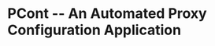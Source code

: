 # **PCont -- An Automated Proxy Configuration Application**
<mxfile host="app.diagrams.net" modified="2024-05-02T16:32:23.370Z" agent="Mozilla/5.0 (Windows NT 10.0; Win64; x64; rv:125.0) Gecko/20100101 Firefox/125.0" etag="WHT55DICSVpLg3Y3qpuW" version="24.3.1" type="github">
  <diagram name="Page-1" id="XZk4y257_CPvYdPWEkeV">
    <mxGraphModel dx="3800" dy="2310" grid="1" gridSize="10" guides="1" tooltips="1" connect="1" arrows="1" fold="1" page="1" pageScale="1" pageWidth="850" pageHeight="1100" math="0" shadow="0">
      <root>
        <mxCell id="0" />
        <mxCell id="1" parent="0" />
        <mxCell id="l6isEbVxny_hH4SEJy2Z-82" value="" style="rounded=1;whiteSpace=wrap;html=1;fillColor=#dae8fc;strokeColor=#6c8ebf;" vertex="1" parent="1">
          <mxGeometry x="-1470" y="-50" width="2290" height="1180" as="geometry" />
        </mxCell>
        <mxCell id="l6isEbVxny_hH4SEJy2Z-84" value="" style="rounded=1;whiteSpace=wrap;html=1;fillColor=#b0e3e6;strokeColor=#0e8088;" vertex="1" parent="1">
          <mxGeometry x="-1340" y="340" width="1080" height="770" as="geometry" />
        </mxCell>
        <mxCell id="l6isEbVxny_hH4SEJy2Z-39" value="" style="whiteSpace=wrap;html=1;aspect=fixed;glass=0;rounded=1;shadow=0;fillColor=#b0e3e6;strokeColor=#0e8088;" vertex="1" parent="1">
          <mxGeometry x="-185" y="385.31" width="650" height="650" as="geometry" />
        </mxCell>
        <mxCell id="lrqvdLVCCD_kgyAXPWSx-4" value="&lt;div&gt;Script&lt;/div&gt;&lt;div&gt;[bash+python]&lt;br&gt;&lt;/div&gt;" style="whiteSpace=wrap;html=1;aspect=fixed;rounded=1;labelBackgroundColor=none;" parent="1" vertex="1">
          <mxGeometry x="-920" y="520" width="70" height="70" as="geometry" />
        </mxCell>
        <mxCell id="lrqvdLVCCD_kgyAXPWSx-7" value="&lt;b style=&quot;font-size: 15px;&quot;&gt;WEB APPLICATION&lt;br&gt;&lt;/b&gt;" style="whiteSpace=wrap;html=1;aspect=fixed;rounded=1;labelBackgroundColor=none;fillColor=#f8cecc;strokeColor=#b85450;" parent="1" vertex="1">
          <mxGeometry x="-500" y="190" width="120" height="120" as="geometry" />
        </mxCell>
        <mxCell id="lrqvdLVCCD_kgyAXPWSx-9" value="&lt;div style=&quot;font-size: 19px;&quot;&gt;&lt;b&gt;&lt;font style=&quot;font-size: 19px;&quot;&gt;frontend&lt;/font&gt;&lt;/b&gt;&lt;/div&gt;&lt;div style=&quot;font-size: 19px;&quot;&gt;&lt;b&gt;&lt;font style=&quot;font-size: 19px;&quot;&gt;&lt;font style=&quot;font-size: 19px;&quot;&gt;[html,css,js]&lt;/font&gt;&lt;font style=&quot;font-size: 19px;&quot;&gt;&lt;br&gt;&lt;/font&gt;&lt;/font&gt;&lt;/b&gt;&lt;/div&gt;" style="whiteSpace=wrap;html=1;aspect=fixed;rounded=1;labelBackgroundColor=none;fillColor=#b0e3e6;strokeColor=#0e8088;" parent="1" vertex="1">
          <mxGeometry x="130" y="190" width="110" height="110" as="geometry" />
        </mxCell>
        <mxCell id="lrqvdLVCCD_kgyAXPWSx-14" value="&lt;div&gt;&lt;br&gt;&lt;/div&gt;&lt;div&gt;Client Auth&lt;br&gt;&lt;br&gt;&lt;/div&gt;" style="whiteSpace=wrap;html=1;aspect=fixed;rounded=1;labelBackgroundColor=none;fillColor=#dae8fc;strokeColor=#6c8ebf;" parent="1" vertex="1">
          <mxGeometry x="-470" y="398.88" width="70" height="70" as="geometry" />
        </mxCell>
        <mxCell id="lrqvdLVCCD_kgyAXPWSx-15" value="" style="endArrow=classic;startArrow=classic;html=1;rounded=1;exitX=0.362;exitY=-0.029;exitDx=0;exitDy=0;labelBackgroundColor=none;fontColor=default;exitPerimeter=0;dashed=1;" parent="1" target="lrqvdLVCCD_kgyAXPWSx-14" edge="1" source="l6isEbVxny_hH4SEJy2Z-35">
          <mxGeometry width="50" height="50" relative="1" as="geometry">
            <mxPoint x="-470" y="433.87" as="sourcePoint" />
            <mxPoint x="-340" y="370" as="targetPoint" />
            <Array as="points">
              <mxPoint x="-21" y="434" />
              <mxPoint x="-340" y="430" />
            </Array>
          </mxGeometry>
        </mxCell>
        <mxCell id="lrqvdLVCCD_kgyAXPWSx-22" value="backend" style="whiteSpace=wrap;html=1;aspect=fixed;rounded=1;labelBackgroundColor=none;" parent="1" vertex="1">
          <mxGeometry x="-620" y="685.31" width="70" height="70" as="geometry" />
        </mxCell>
        <mxCell id="l6isEbVxny_hH4SEJy2Z-3" value="backend" style="whiteSpace=wrap;html=1;aspect=fixed;rounded=1;labelBackgroundColor=none;fillColor=#dae8fc;strokeColor=#6c8ebf;" vertex="1" parent="1">
          <mxGeometry x="-620" y="685.31" width="70" height="70" as="geometry" />
        </mxCell>
        <mxCell id="l6isEbVxny_hH4SEJy2Z-4" value="&lt;div&gt;&lt;b&gt;token based &lt;br&gt;&lt;/b&gt;&lt;/div&gt;&lt;div&gt;&lt;b&gt;Auth&lt;br&gt;-JSON web token&lt;/b&gt;&lt;/div&gt;&lt;div&gt;&lt;b&gt;-pyjwt&lt;/b&gt;&lt;/div&gt;&lt;div&gt;&lt;b&gt;&lt;br&gt;&lt;/b&gt;&lt;/div&gt;&lt;div&gt;&lt;b&gt;OR&lt;/b&gt;&lt;/div&gt;&lt;div&gt;&lt;b&gt;&lt;br&gt;&lt;/b&gt;&lt;/div&gt;&lt;div&gt;&lt;div&gt;&lt;b&gt;Hash and pass&lt;br&gt;[hash.lib]&lt;br&gt;&lt;/b&gt;&lt;/div&gt;&lt;/div&gt;" style="whiteSpace=wrap;html=1;aspect=fixed;rounded=1;labelBackgroundColor=none;" vertex="1" parent="1">
          <mxGeometry x="-650" y="510" width="140" height="140" as="geometry" />
        </mxCell>
        <mxCell id="l6isEbVxny_hH4SEJy2Z-6" value="" style="endArrow=classic;html=1;rounded=1;exitX=0.5;exitY=1;exitDx=0;exitDy=0;entryX=0.5;entryY=0;entryDx=0;entryDy=0;labelBackgroundColor=none;fontColor=default;" edge="1" parent="1" source="l6isEbVxny_hH4SEJy2Z-4" target="l6isEbVxny_hH4SEJy2Z-3">
          <mxGeometry width="50" height="50" relative="1" as="geometry">
            <mxPoint x="-520" y="600" as="sourcePoint" />
            <mxPoint x="-590" y="680" as="targetPoint" />
          </mxGeometry>
        </mxCell>
        <mxCell id="l6isEbVxny_hH4SEJy2Z-14" value="" style="endArrow=classic;startArrow=classic;html=1;rounded=1;labelBackgroundColor=none;fontColor=default;exitX=0;exitY=0.5;exitDx=0;exitDy=0;" edge="1" parent="1" source="l6isEbVxny_hH4SEJy2Z-3">
          <mxGeometry width="50" height="50" relative="1" as="geometry">
            <mxPoint x="-1090" y="750" as="sourcePoint" />
            <mxPoint x="-1000" y="790" as="targetPoint" />
            <Array as="points">
              <mxPoint x="-650" y="720" />
              <mxPoint x="-650" y="1040" />
              <mxPoint x="-1000" y="1040" />
            </Array>
          </mxGeometry>
        </mxCell>
        <mxCell id="l6isEbVxny_hH4SEJy2Z-15" value="RESTfull API" style="whiteSpace=wrap;html=1;aspect=fixed;rounded=1;labelBackgroundColor=none;" vertex="1" parent="1">
          <mxGeometry x="-1030" y="795.31" width="70" height="70" as="geometry" />
        </mxCell>
        <mxCell id="l6isEbVxny_hH4SEJy2Z-16" value="" style="endArrow=classic;html=1;rounded=1;exitX=1;exitY=0.5;exitDx=0;exitDy=0;labelBackgroundColor=none;fontColor=default;" edge="1" parent="1" source="l6isEbVxny_hH4SEJy2Z-15">
          <mxGeometry width="50" height="50" relative="1" as="geometry">
            <mxPoint x="-900" y="785.31" as="sourcePoint" />
            <mxPoint x="-920" y="830.31" as="targetPoint" />
          </mxGeometry>
        </mxCell>
        <mxCell id="l6isEbVxny_hH4SEJy2Z-19" value="&lt;div&gt;selenium/&lt;/div&gt;&lt;div&gt;scrapy&lt;/div&gt;&lt;div&gt;pylibs for scraping&lt;br&gt;&lt;/div&gt;" style="whiteSpace=wrap;html=1;aspect=fixed;rounded=1;labelBackgroundColor=none;" vertex="1" parent="1">
          <mxGeometry x="-815" y="792.81" width="70" height="70" as="geometry" />
        </mxCell>
        <mxCell id="l6isEbVxny_hH4SEJy2Z-21" value="Proxy Scrape&lt;br&gt;[flask/django*]" style="whiteSpace=wrap;html=1;aspect=fixed;rounded=1;align=center;verticalAlign=middle;fontFamily=Helvetica;fontSize=12;labelBackgroundColor=none;" vertex="1" parent="1">
          <mxGeometry x="-920" y="795.31" width="67.5" height="67.5" as="geometry" />
        </mxCell>
        <mxCell id="l6isEbVxny_hH4SEJy2Z-23" value="" style="endArrow=classic;startArrow=classic;html=1;rounded=0;entryX=0;entryY=0.5;entryDx=0;entryDy=0;labelBackgroundColor=none;fontColor=default;" edge="1" parent="1" target="l6isEbVxny_hH4SEJy2Z-19">
          <mxGeometry width="50" height="50" relative="1" as="geometry">
            <mxPoint x="-850" y="830.31" as="sourcePoint" />
            <mxPoint x="-800" y="785.31" as="targetPoint" />
          </mxGeometry>
        </mxCell>
        <mxCell id="l6isEbVxny_hH4SEJy2Z-32" value="Logout feature" style="whiteSpace=wrap;html=1;aspect=fixed;rounded=1;strokeColor=default;align=center;verticalAlign=middle;fontFamily=Helvetica;fontSize=12;fontColor=default;labelBackgroundColor=none;fillColor=default;" vertex="1" parent="1">
          <mxGeometry x="-470" y="690.31" width="60" height="60" as="geometry" />
        </mxCell>
        <mxCell id="l6isEbVxny_hH4SEJy2Z-33" value="" style="endArrow=classic;startArrow=classic;html=1;rounded=0;exitX=1;exitY=0.5;exitDx=0;exitDy=0;entryX=0;entryY=0.5;entryDx=0;entryDy=0;" edge="1" parent="1" source="l6isEbVxny_hH4SEJy2Z-3" target="l6isEbVxny_hH4SEJy2Z-32">
          <mxGeometry width="50" height="50" relative="1" as="geometry">
            <mxPoint x="-260" y="710" as="sourcePoint" />
            <mxPoint x="-210" y="660" as="targetPoint" />
          </mxGeometry>
        </mxCell>
        <mxCell id="l6isEbVxny_hH4SEJy2Z-35" value="&lt;div&gt;Entry point &lt;br&gt;&lt;/div&gt;&lt;div&gt;&lt;br&gt;&lt;/div&gt;" style="whiteSpace=wrap;html=1;aspect=fixed;rounded=1;strokeColor=default;align=center;verticalAlign=middle;fontFamily=Helvetica;fontSize=12;fontColor=default;labelBackgroundColor=none;fillColor=default;" vertex="1" parent="1">
          <mxGeometry x="-50" y="500" width="80" height="80" as="geometry" />
        </mxCell>
        <mxCell id="l6isEbVxny_hH4SEJy2Z-40" value="" style="endArrow=classic;startArrow=classic;html=1;rounded=0;exitX=1;exitY=0.5;exitDx=0;exitDy=0;" edge="1" parent="1" source="lrqvdLVCCD_kgyAXPWSx-7" target="lrqvdLVCCD_kgyAXPWSx-9">
          <mxGeometry width="50" height="50" relative="1" as="geometry">
            <mxPoint x="-140" y="490" as="sourcePoint" />
            <mxPoint x="-90" y="440" as="targetPoint" />
          </mxGeometry>
        </mxCell>
        <mxCell id="l6isEbVxny_hH4SEJy2Z-41" value="" style="shape=flexArrow;endArrow=classic;startArrow=classic;html=1;rounded=0;entryX=0.5;entryY=1;entryDx=0;entryDy=0;fillColor=#dae8fc;strokeColor=#6c8ebf;strokeWidth=0.5;" edge="1" parent="1" target="lrqvdLVCCD_kgyAXPWSx-9">
          <mxGeometry width="100" height="100" relative="1" as="geometry">
            <mxPoint x="184.57" y="385.31" as="sourcePoint" />
            <mxPoint x="184.57" y="305.31" as="targetPoint" />
            <Array as="points">
              <mxPoint x="184.57" y="345.31" />
            </Array>
          </mxGeometry>
        </mxCell>
        <mxCell id="l6isEbVxny_hH4SEJy2Z-46" value="&lt;div&gt;Exit point&lt;/div&gt;&lt;div&gt;&lt;br&gt;&lt;/div&gt;" style="whiteSpace=wrap;html=1;aspect=fixed;rounded=1;strokeColor=default;align=center;verticalAlign=middle;fontFamily=Helvetica;fontSize=12;fontColor=default;labelBackgroundColor=none;fillColor=default;" vertex="1" parent="1">
          <mxGeometry x="-55" y="665.31" width="90" height="90" as="geometry" />
        </mxCell>
        <mxCell id="l6isEbVxny_hH4SEJy2Z-48" value="" style="endArrow=classic;html=1;rounded=0;dashed=1;" edge="1" parent="1" target="l6isEbVxny_hH4SEJy2Z-46">
          <mxGeometry width="50" height="50" relative="1" as="geometry">
            <mxPoint x="-410" y="720" as="sourcePoint" />
            <mxPoint x="-360" y="670" as="targetPoint" />
          </mxGeometry>
        </mxCell>
        <mxCell id="l6isEbVxny_hH4SEJy2Z-52" value="" style="endArrow=block;html=1;rounded=0;exitX=1;exitY=0.5;exitDx=0;exitDy=0;" edge="1" parent="1" source="l6isEbVxny_hH4SEJy2Z-35" target="l6isEbVxny_hH4SEJy2Z-53">
          <mxGeometry width="50" height="50" relative="1" as="geometry">
            <mxPoint x="-40" y="670" as="sourcePoint" />
            <mxPoint x="10" y="620" as="targetPoint" />
          </mxGeometry>
        </mxCell>
        <mxCell id="l6isEbVxny_hH4SEJy2Z-53" value="&lt;div&gt;user runs&lt;/div&gt;&lt;div&gt;[chain lenght]&lt;/div&gt;&lt;div&gt;[priority]&lt;/div&gt;&lt;div&gt;&lt;br&gt;&lt;/div&gt;" style="whiteSpace=wrap;html=1;aspect=fixed;rounded=1;strokeColor=default;align=center;verticalAlign=middle;fontFamily=Helvetica;fontSize=12;fontColor=default;labelBackgroundColor=none;fillColor=default;" vertex="1" parent="1">
          <mxGeometry x="159.99999999999977" y="500" width="80" height="80" as="geometry" />
        </mxCell>
        <mxCell id="l6isEbVxny_hH4SEJy2Z-57" value="" style="endArrow=classic;html=1;rounded=0;exitX=1;exitY=0.5;exitDx=0;exitDy=0;" edge="1" parent="1" source="l6isEbVxny_hH4SEJy2Z-53" target="l6isEbVxny_hH4SEJy2Z-58">
          <mxGeometry width="50" height="50" relative="1" as="geometry">
            <mxPoint x="50" y="700" as="sourcePoint" />
            <mxPoint x="100" y="650" as="targetPoint" />
          </mxGeometry>
        </mxCell>
        <mxCell id="l6isEbVxny_hH4SEJy2Z-58" value="&lt;div&gt;Running the script&lt;/div&gt;&lt;div&gt;{showing cli}&lt;br&gt;&lt;/div&gt;" style="whiteSpace=wrap;html=1;aspect=fixed;rounded=1;strokeColor=default;align=center;verticalAlign=middle;fontFamily=Helvetica;fontSize=12;fontColor=default;labelBackgroundColor=none;fillColor=default;" vertex="1" parent="1">
          <mxGeometry x="310" y="500" width="78.88" height="78.88" as="geometry" />
        </mxCell>
        <mxCell id="l6isEbVxny_hH4SEJy2Z-59" value="" style="endArrow=classic;html=1;rounded=1;exitX=0.25;exitY=0;exitDx=0;exitDy=0;entryX=0.5;entryY=0;entryDx=0;entryDy=0;strokeColor=default;align=center;verticalAlign=middle;fontFamily=Helvetica;fontSize=12;fontColor=default;labelBackgroundColor=none;fillColor=default;dashed=1;" edge="1" parent="1" source="lrqvdLVCCD_kgyAXPWSx-4" target="l6isEbVxny_hH4SEJy2Z-58">
          <mxGeometry width="50" height="50" relative="1" as="geometry">
            <mxPoint x="-320" y="350" as="sourcePoint" />
            <mxPoint x="177" y="411" as="targetPoint" />
            <Array as="points">
              <mxPoint x="-902" y="80" />
              <mxPoint x="-602" y="80" />
              <mxPoint x="340" y="80" />
            </Array>
          </mxGeometry>
        </mxCell>
        <mxCell id="l6isEbVxny_hH4SEJy2Z-72" value="&lt;b style=&quot;font-size: 14px;&quot;&gt;FETCHING THE PROGRESS IN REAL TIME&lt;br&gt;&lt;/b&gt;" style="edgeLabel;html=1;align=center;verticalAlign=middle;resizable=0;points=[];" vertex="1" connectable="0" parent="l6isEbVxny_hH4SEJy2Z-59">
          <mxGeometry x="0.1191" y="-2" relative="1" as="geometry">
            <mxPoint as="offset" />
          </mxGeometry>
        </mxCell>
        <mxCell id="l6isEbVxny_hH4SEJy2Z-60" value="&lt;b&gt;&lt;font color=&quot;#3333ff&quot; style=&quot;font-size: 20px;&quot;&gt;GUI&lt;/font&gt;&lt;/b&gt;" style="rounded=1;whiteSpace=wrap;html=1;fillColor=#d5e8d4;strokeColor=#82b366;" vertex="1" parent="1">
          <mxGeometry x="80" y="975.31" width="120" height="60" as="geometry" />
        </mxCell>
        <mxCell id="l6isEbVxny_hH4SEJy2Z-61" value="&lt;div&gt;showing the list &lt;br&gt;&lt;/div&gt;&lt;div&gt;of connect IP&#39;s&lt;br&gt;&lt;/div&gt;&lt;div&gt;&lt;br&gt;&lt;/div&gt;&lt;div&gt;[status check]&lt;br&gt;&lt;/div&gt;" style="rounded=1;whiteSpace=wrap;html=1;" vertex="1" parent="1">
          <mxGeometry x="310" y="660" width="81" height="85" as="geometry" />
        </mxCell>
        <mxCell id="l6isEbVxny_hH4SEJy2Z-62" value="" style="endArrow=classic;html=1;rounded=0;exitX=0.5;exitY=1;exitDx=0;exitDy=0;" edge="1" parent="1" source="l6isEbVxny_hH4SEJy2Z-58" target="l6isEbVxny_hH4SEJy2Z-61">
          <mxGeometry width="50" height="50" relative="1" as="geometry">
            <mxPoint x="180" y="800" as="sourcePoint" />
            <mxPoint x="230" y="750" as="targetPoint" />
          </mxGeometry>
        </mxCell>
        <mxCell id="l6isEbVxny_hH4SEJy2Z-63" value="&lt;div&gt;config parser(python)&lt;/div&gt;&lt;div&gt;to parse info from &lt;br&gt;&lt;/div&gt;&lt;div&gt;.conf file&lt;br&gt;&lt;/div&gt;" style="rounded=1;whiteSpace=wrap;html=1;" vertex="1" parent="1">
          <mxGeometry x="610" y="665.31" width="90" height="74.69" as="geometry" />
        </mxCell>
        <mxCell id="l6isEbVxny_hH4SEJy2Z-64" value="" style="endArrow=classic;html=1;rounded=0;exitX=0;exitY=0.5;exitDx=0;exitDy=0;entryX=1;entryY=0.5;entryDx=0;entryDy=0;dashed=1;" edge="1" parent="1" source="l6isEbVxny_hH4SEJy2Z-63" target="l6isEbVxny_hH4SEJy2Z-61">
          <mxGeometry width="50" height="50" relative="1" as="geometry">
            <mxPoint x="320" y="840" as="sourcePoint" />
            <mxPoint x="370" y="790" as="targetPoint" />
          </mxGeometry>
        </mxCell>
        <mxCell id="l6isEbVxny_hH4SEJy2Z-65" value="" style="endArrow=classic;startArrow=classic;html=1;rounded=0;entryX=0.5;entryY=1;entryDx=0;entryDy=0;exitX=0;exitY=0.5;exitDx=0;exitDy=0;" edge="1" parent="1" source="lrqvdLVCCD_kgyAXPWSx-4" target="l6isEbVxny_hH4SEJy2Z-63">
          <mxGeometry width="50" height="50" relative="1" as="geometry">
            <mxPoint x="-590" y="760" as="sourcePoint" />
            <mxPoint x="100" y="710" as="targetPoint" />
            <Array as="points">
              <mxPoint x="-1230" y="550" />
              <mxPoint x="-1220" y="1080" />
              <mxPoint x="-590" y="1080" />
              <mxPoint x="20" y="1080" />
              <mxPoint x="655" y="1070" />
            </Array>
          </mxGeometry>
        </mxCell>
        <mxCell id="l6isEbVxny_hH4SEJy2Z-66" value="" style="endArrow=classic;html=1;rounded=0;exitX=0.5;exitY=0;exitDx=0;exitDy=0;entryX=0.5;entryY=1;entryDx=0;entryDy=0;" edge="1" parent="1" source="l6isEbVxny_hH4SEJy2Z-21" target="l6isEbVxny_hH4SEJy2Z-68">
          <mxGeometry width="50" height="50" relative="1" as="geometry">
            <mxPoint x="-880" y="785.31" as="sourcePoint" />
            <mxPoint x="-880" y="665.31" as="targetPoint" />
          </mxGeometry>
        </mxCell>
        <mxCell id="l6isEbVxny_hH4SEJy2Z-68" value="&lt;div&gt;request/subprocess&lt;/div&gt;&lt;div&gt;to pipe scraped info to script&lt;br&gt;&lt;/div&gt;" style="rounded=1;whiteSpace=wrap;html=1;" vertex="1" parent="1">
          <mxGeometry x="-946.25" y="660" width="120" height="60" as="geometry" />
        </mxCell>
        <mxCell id="l6isEbVxny_hH4SEJy2Z-71" value="" style="endArrow=classic;html=1;rounded=0;" edge="1" parent="1" target="l6isEbVxny_hH4SEJy2Z-46">
          <mxGeometry width="50" height="50" relative="1" as="geometry">
            <mxPoint x="310" y="710" as="sourcePoint" />
            <mxPoint x="360" y="660" as="targetPoint" />
          </mxGeometry>
        </mxCell>
        <mxCell id="l6isEbVxny_hH4SEJy2Z-73" value="" style="endArrow=classic;html=1;rounded=0;exitX=0.5;exitY=0;exitDx=0;exitDy=0;entryX=0.5;entryY=1;entryDx=0;entryDy=0;" edge="1" parent="1" source="l6isEbVxny_hH4SEJy2Z-68" target="lrqvdLVCCD_kgyAXPWSx-4">
          <mxGeometry width="50" height="50" relative="1" as="geometry">
            <mxPoint x="-860" y="540" as="sourcePoint" />
            <mxPoint x="-810" y="490" as="targetPoint" />
            <Array as="points" />
          </mxGeometry>
        </mxCell>
        <mxCell id="l6isEbVxny_hH4SEJy2Z-76" value="&lt;div&gt;postgres &lt;br&gt;&lt;/div&gt;&lt;div&gt;SQL&lt;br&gt;&lt;/div&gt;" style="rounded=0;whiteSpace=wrap;html=1;fillColor=#dae8fc;strokeColor=#6c8ebf;" vertex="1" parent="1">
          <mxGeometry x="-380" y="550" width="70" height="60" as="geometry" />
        </mxCell>
        <mxCell id="l6isEbVxny_hH4SEJy2Z-77" value="" style="endArrow=classic;startArrow=classic;html=1;rounded=0;" edge="1" parent="1">
          <mxGeometry width="50" height="50" relative="1" as="geometry">
            <mxPoint x="-510" y="518.88" as="sourcePoint" />
            <mxPoint x="-460" y="468.88" as="targetPoint" />
          </mxGeometry>
        </mxCell>
        <mxCell id="l6isEbVxny_hH4SEJy2Z-78" value="" style="endArrow=classic;startArrow=classic;html=1;rounded=0;entryX=0.5;entryY=1;entryDx=0;entryDy=0;" edge="1" parent="1" target="lrqvdLVCCD_kgyAXPWSx-7">
          <mxGeometry width="50" height="50" relative="1" as="geometry">
            <mxPoint x="-440" y="398.88" as="sourcePoint" />
            <mxPoint x="-390" y="348.88" as="targetPoint" />
          </mxGeometry>
        </mxCell>
        <mxCell id="l6isEbVxny_hH4SEJy2Z-79" value="" style="endArrow=classic;startArrow=classic;html=1;rounded=0;entryX=-0.074;entryY=0.487;entryDx=0;entryDy=0;entryPerimeter=0;" edge="1" parent="1" target="l6isEbVxny_hH4SEJy2Z-76">
          <mxGeometry width="50" height="50" relative="1" as="geometry">
            <mxPoint x="-510" y="578.88" as="sourcePoint" />
            <mxPoint x="-460" y="528.88" as="targetPoint" />
          </mxGeometry>
        </mxCell>
        <mxCell id="l6isEbVxny_hH4SEJy2Z-83" value="" style="endArrow=classic;startArrow=classic;html=1;rounded=0;exitX=1;exitY=0.5;exitDx=0;exitDy=0;" edge="1" parent="1" source="lrqvdLVCCD_kgyAXPWSx-4" target="l6isEbVxny_hH4SEJy2Z-3">
          <mxGeometry width="50" height="50" relative="1" as="geometry">
            <mxPoint x="-590" y="580" as="sourcePoint" />
            <mxPoint x="-540" y="530" as="targetPoint" />
          </mxGeometry>
        </mxCell>
        <mxCell id="l6isEbVxny_hH4SEJy2Z-85" value="&lt;b&gt;&lt;font style=&quot;font-size: 19px;&quot;&gt;BACKEND&lt;/font&gt;&lt;/b&gt;" style="rounded=1;whiteSpace=wrap;html=1;fillColor=#d5e8d4;strokeColor=#82b366;align=center;verticalAlign=middle;fontFamily=Helvetica;fontSize=12;fontColor=default;" vertex="1" parent="1">
          <mxGeometry x="-860" y="338.88" width="120" height="60" as="geometry" />
        </mxCell>
      </root>
    </mxGraphModel>
  </diagram>
</mxfile>
